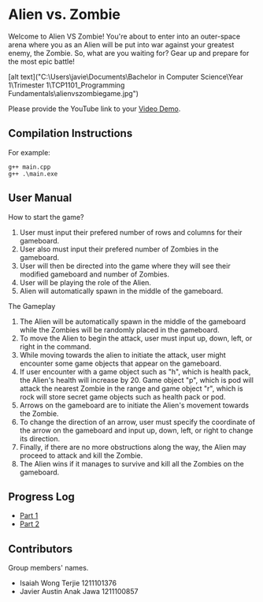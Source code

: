 # Alien vs. Zombie

Welcome to Alien VS Zombie! You're about to enter into an outer-space arena where you as an Alien will be put into war against your greatest enemy, the Zombie. So, what are you waiting for? Gear up and prepare for the most epic battle! 

[alt text]("C:\Users\javie\Documents\Bachelor in Computer Science\Year 1\Trimester 1\TCP1101_Programming Fundamentals\alienvszombiegame.jpg")

Please provide the YouTube link to your [Video Demo](https://youtube.com).

## Compilation Instructions

For example:

```
g++ main.cpp 
g++ .\main.exe
```

## User Manual

How to start the game?
1. User must input their prefered number of rows and columns for their gameboard.
2. User also must input their prefered number of Zombies in the gameboard.
3. User will then be directed into the game where they will see their modified gameboard and number of Zombies.
4. User will be playing the role of the Alien.
5. Alien will automatically spawn in the middle of the gameboard.

The Gameplay
1. The Alien will be automatically spawn in the middle of the gameboard while the Zombies will be randomly placed in the gameboard.
2. To move the Alien to begin the attack, user must input up, down, left, or right in the command.
3. While moving towards the alien to initiate the attack, user might encounter some game objects that appear on the gameboard.
4. If user encounter with a game object such as "h", which is health pack, the Alien's health will increase by 20. Game object "p", which is pod will attack the       nearest Zombie in the range and game object "r", which is rock will store secret game objects such as health pack or pod.
5. Arrows on the gameboard are to initiate the Alien's movement towards the Zombie.
6. To change the direction of an arrow, user must specify the coordinate of the arrow on the gameboard and input up, down, left, or right to change its direction.
7. Finally, if there are no more obstructions along the way, the Alien may proceed to attack and kill the Zombie.
8. The Alien wins if it manages to survive and kill all the Zombies on the gameboard.

## Progress Log

- [Part 1](PART1.md)
- [Part 2](PART2.md)

## Contributors

Group members' names. 

- Isaiah Wong Terjie 1211101376
- Javier Austin Anak Jawa 1211100857




